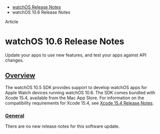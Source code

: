 - [watchOS Release Notes](https://developer.apple.com/documentation/watchos-release-notes)
- watchOS 10.6 Release Notes

Article

# watchOS 10.6 Release Notes

Update your apps to use new features, and test your apps against API changes.

## [Overview](https://developer.apple.com/documentation/watchos-release-notes/watchos-10_6-release-notes#Overview)

The watchOS 10.5 SDK provides support to develop watchOS apps for Apple Watch devices running watchOS 10.6. The SDK comes bundled with Xcode 15.4, available from the Mac App Store. For information on the compatibility requirements for Xcode 15.4, see [Xcode 15.4 Release Notes](https://developer.apple.com/documentation/Xcode-Release-Notes/xcode-15_4-release-notes).

### [General](https://developer.apple.com/documentation/watchos-release-notes/watchos-10_6-release-notes#General)

There are no new release notes for this software update.
